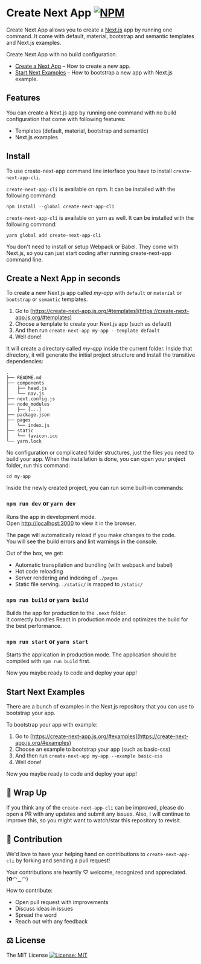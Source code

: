 # Create Next App [![NPM](https://img.shields.io/npm/v/create-next-app-cli.svg)](https://www.npmjs.com/package/create-next-app-cli)

Create Next App allows you to create a [Next.js](https://nextjs.org) app by running one command. It come with default, material, bootstrap and semantic templates and Next.js examples.

Create Next App with no build configuration.

  * [Create a Next App](#create-a-next-app-in-seconds) – How to create a new app.
  * [Start Next Examples](#start-next-examples) – How to bootstrap a new app with Next.js example.

## Features

You can create a Next.js app by running one command with no build configuration that come with following features:

  - Templates (default, material, bootstrap and semantic)
  - Next.js examples

## Install

To use create-next-app command line interface you have to install `create-next-app-cli`.

`create-next-app-cli` is available on npm. It can be installed with the following command:

```
npm install --global create-next-app-cli
```

`create-next-app-cli` is available on yarn as well. It can be installed with the following command:

```
yarn global add create-next-app-cli
```

You don't need to install or setup Webpack or Babel. They come with Next.js, so you can just start coding after running create-next-app command line.

## Create a Next App in seconds

To create a new Next.js app called <i>my-app</i> with `default` or `material` or `bootstrap` or `semantic` templates.

1. Go to [https://create-next-app.js.org/#templates](https://create-next-app.js.org/#templates)
2. Choose a template to create your Next.js app (such as default)
3. And then run `create-next-app my-app --template default`
4. Well done!

It will create a directory called <i>my-app</i> inside the current folder.
Inside that directory, it will generate the initial project structure and install the transitive dependencies:

```
.
├── README.md
├── components
│   ├── head.js
│   └── nav.js
├── next.config.js
├── node_modules
│   ├── [...]
├── package.json
├── pages
│   └── index.js
├── static
│   └── favicon.ico
└── yarn.lock
```

No configuration or complicated folder structures, just the files you need to build your app. When the installation is done, you can open your project folder, run this command:

```
cd my-app
```

Inside the newly created project, you can run some built-in commands:

### `npm run dev` or `yarn dev`

Runs the app in development mode.<br/>
Open [http://localhost:3000](http://localhost:3000) to view it in the browser.

The page will automatically reload if you make changes to the code.<br>
You will see the build errors and lint warnings in the console.

Out of the box, we get:

  - Automatic transpilation and bundling (with webpack and babel)
  - Hot code reloading
  - Server rendering and indexing of `./pages`
  - Static file serving. `./static/` is mapped to `/static/`

### `npm run build` or `yarn build`

Builds the app for production to the `.next` folder.<br/>
It correctly bundles React in production mode and optimizes the build for the best performance.

### `npm run start` or `yarn start`

Starts the application in production mode. The application should be compiled with `npm run build` first.

Now you maybe ready to code and deploy your app!

## Start Next Examples

There are a bunch of examples in the Next.js repository that you can use to bootstrap your app.

To bootstrap your app with example:

1. Go to [https://create-next-app.js.org/#examples](https://create-next-app.js.org/#examples)
2. Choose an example to bootstrap your app (such as basic-css)
3. And then run `create-next-app my-app --example basic-css`
4. Well done!

Now you maybe ready to code and deploy your app!

<!-- ## User Guide

You can find detailed instructions on using Next.js and many tips in [its documentation](https://nextjs.org/docs/). -->

## 💖 Wrap Up

If you think any of the `create-next-app-cli` can be improved, please do open a PR with any updates and submit any issues. Also, I will continue to improve this, so you might want to watch/star this repository to revisit.

## 🌟 Contribution

We'd love to have your helping hand on contributions to `create-next-app-cli` by forking and sending a pull request!

Your contributions are heartily ♡ welcome, recognized and appreciated. (✿◠‿◠)

How to contribute:

- Open pull request with improvements
- Discuss ideas in issues
- Spread the word
- Reach out with any feedback

## ⚖️ License

The MIT License [![License: MIT](https://img.shields.io/badge/License-MIT-yellow.svg)](https://opensource.org/licenses/MIT)
